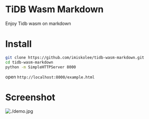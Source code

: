 # TiDB Wasm Markdown

Enjoy Tidb wasm on markdown


# Install

```sh
git clone https://github.com/imiskolee/tidb-wasm-markdown.git
cd tidb-wasm-markdown
python -m SimpleHTTPServer 8000
```

open `http://localhost:8000/example.html`

# Screenshot

![./demo.jpg](https://github.com/imiskolee/tidb-wasm-markdown/raw/master/demo.png)



